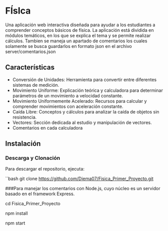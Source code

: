 # FÍsIca

Una aplicación web interactiva diseñada para ayudar a los estudiantes a comprender conceptos básicos de física. La aplicación está dividida en módulos temáticos, en los que se explica el tema y se permite realizar cálculos. Tambien se maneja un apartado de comentarios los cuales solamente se busca guardarlos en formato json en el archivo server/comentarios.json 

## Características

- Conversión de Unidades: Herramienta para convertir entre diferentes sistemas de medición.
- Movimiento Uniforme: Explicación teórica y calculadora para determinar parámetros de un movimiento a velocidad constante.
- Movimiento Uniformemente Acelerado: Recursos para calcular y comprender movimientos con aceleración constante.
- Caída Libre: Conceptos y cálculos para analizar la caída de objetos sin resistencia.
- Vectores: Sección dedicada al estudio y manipulación de vectores.
- Comentarios en cada calculadora

## Instalación

### Descarga y Clonación

Para descargar el repositorio, ejecuta:

``bash
git clone https://github.com/Diema07/Fisica_Primer_Proyecto.git

###Para manejar los comentarios con Node.js, cuyo núcleo es un servidor basado en el framework Express.

cd Fisica_Primer_Proyecto

npm install

npm start


